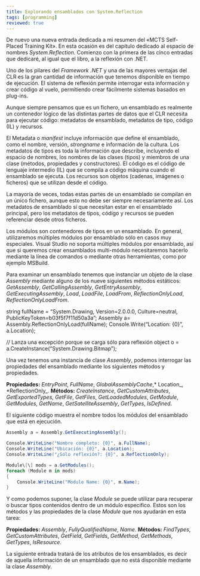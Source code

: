 ```yaml
---
title: Explorando ensamblados con System.Reflection
tags: [programming]
reviewed: true
---
```

De nuevo una nueva entrada dedicada a mi resumen del «MCTS Self-Placed Training Kit». En esta ocasión es del capítulo dedicado al espacio de nombres _System.Reflection_. Comienzo con la primera de las cinco entradas que dedicaré, al igual que el libro, a la reflexión con .NET.

Uno de los pilares del _Framework .NET_ y una de las mayores ventajas del CLR es la gran cantidad de información que tenemos disponible en tiempo de ejecución. El sistema de reflexión permite interrogar esta información y crear código al vuelo, permitiendo crear fácilmente sistemas basados en plug-ins.

Aunque siempre pensamos que es un fichero, un ensamblado es realmente un contenedor lógico de las distintas partes de datos que el CLR necesita para ejecutar código: metadatos de ensamblado, metadatos de tipo, código (IL) y recursos.

El Metadata o _manifest_ incluye información que define el ensamblado, como el nombre, versión, _strongname_ e información de la cultura. Los metadatos de tipos es toda la información que describe, incluyendo el espacio de nombres, los nombres de las clases (tipos) y miembros de una clase (métodos, propiedades y constructores). El código es el código de lenguaje intermedio (IL) que se compila a código máquina cuando el ensamblado se ejecuta. Los recursos son objetos (cadenas, imágenes o ficheros) que se utilizan desde el código.

La mayoría de veces, todas estas partes de un ensamblado se compilan en un único fichero, aunque esto no debe ser siempre necesariamente así. Los metadatos de ensamblado sí que necesitan estar en el ensamblado principal, pero los metadatos de tipos, código y recursos se pueden referenciar desde otros ficheros.

Los módulos son contenedores de tipos en un ensamblado. En general, utilizaremos múltiples módulos por ensamblado sólo en casos muy especiales. Visual Studio no soporta múltiples módulos por ensamblado, así que si queremos crear ensamblados multi-módulo necesitaremos hacerlo mediante la línea de comandos o mediante otras herramientas, como por ejemplo MSBuild.

Para examinar un ensamblado tenemos que instanciar un objeto de la clase _Assembly_ mediante alguno de los nueve siguientes métodos estáticos: _GetAssembly_, _GetCallingAssembly_, _GetEntryAssembly_, _GetExecutingAssembly_, _Load_, _LoadFile_, _LoadFrom_, _ReflectionOnlyLoad_, _ReflectionOnlyLoadFrom_.

string fullName = “System.Drawing, Version=2.0.0.0, Culture=neutral, PublicKeyToken=b03f5f7f11d50a3a”; Assembly a= Assembly.ReflectionOnlyLoad(fullName); Console.Write(“Location: {0}”, a.Location);

// Lanza una excepción porque se carga sólo para reflexión object o = a.CreateInstance(“System.Drawing.Bitmap”); </pre>

Una vez tenemos una instancia de clase _Assembly_, podemos interrogar las propiedades del ensamblado mediante los siguientes métodos y propiedades.

**Propiedades:** _EntryPoint_, _FullName_, _GlobalAssemblyCache_,\* Location_, \*ReflectionOnly_. **Métodos:** _CreateInstance_, _GetCustomAttributes_, _GetExportedTypes_, _GetFile_, _GetFiles_, _GetLoadedModules_, _GetModule_, _GetModules_, _GetName_, _GetSatelliteAssembly_, _GetTypes_, _IsDefined_.

El siguiente código muestra el nombre todos los módulos del ensamblado que está en ejecución.

```csharp
Assembly a = Assembly.GetExecutingAssembly();

Console.WriteLine("Nombre completo: {0}", a.FullName);
Console.WriteLine("Ubicación: {0}", a.Location);
Console.WriteLine("¿Sólo reflexión?: {0}", a.ReflectionOnly);

Module\[\] mods = a.GetModules();
foreach (Module m in mods)
{
    Console.WriteLine("Module Name: {0}", m.Name);
}
```

Y como podemos suponer, la clase *Module* se puede utilizar para recuperar o buscar tipos contenidos dentro de un módulo especifico. Estos son los métodos y las propiedades de la clase *Module* que nos ayudarán en esta tarea:

**Propiedades:** *Assembly*, *FullyQualifiedName*, *Name*.
**Métodos:** *FindTypes*, *GetCustomAttributes*, *GetField*, *GetFields*, *GetMethod*, *GetMethods*, *GetTypes*, *IsResource*.

La siguiente entrada tratará de los atributos de los ensamblados, es decir de aquella información de un ensamblado que no está disponible mediante la clase *Assembly*.

